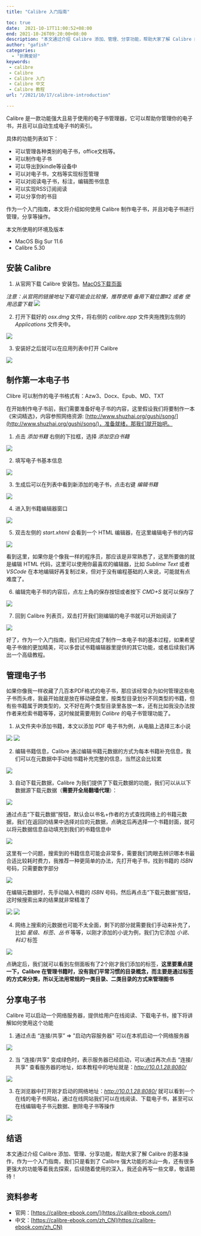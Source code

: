 ```yaml
---
title: "Calibre 入门指南"

toc: true
date:  2021-10-17T11:00:52+08:00
end: 2021-10-26T09:20:00+08:00
description: "本文通过介绍 Calibre 添加、管理、分享功能，帮助大家了解 Calibre 的基本操作"
author: "gafish"
categories:
  - "折腾爱好"
keywords:
 - calibre
 - Calibre
 - Calibre 入门
 - Calibre 中文
 - Calibre 教程
url: "/2021/10/17/calibre-introduction"

---
```


Calibre 是一款功能强大且易于使用的电子书管理器，它可以帮助你管理你的电子书，并且可以自动生成电子书的索引。

具体的功能列表如下：

- 可以管理各种类别的电子书，office文档等。
- 可以制作电子书
- 可以导出到kindle等设备中
- 可以对电子书，文档等实现标签管理
- 可以对阅读电子书，标注，编辑图书信息
- 可以实现RSS订阅阅读
- 可以分享你的书目

作为一个入门指南，本文将介绍如何使用 Calibre 制作电子书，并且对电子书进行管理，分享等操作。

本文所使用的环境及版本

- MacOS Big Sur 11.6
- Calibre 5.30

## 安装 Calibre

1. 从官网下载 Calibre 安装包。[MacOS下载页面](https://calibre-ebook.com/zh_CN/download_osx)

*注意：从官网的链接地址下载可能会比较慢，推荐使用 备用下载位置#2 或者 使用迅雷下载*
![](/images/2021-10-17-calibre-introduction/1.jpg)

2. 打开下载好的 *osx.dmg* 文件，将右侧的 *calibre.app* 文件夹拖拽到左侧的 *Applications* 文件夹中。

![](/images/2021-10-17-calibre-introduction/2.jpg)

3. 安装好之后就可以在应用列表中打开 Calibre

![](/images/2021-10-17-calibre-introduction/3.jpg)

## 制作第一本电子书

Clibre 可以制作的电子书格式有：Azw3、Docx、Epub、MD、TXT

在开始制作电子书前，我们需要准备好电子书的内容，这里假设我们将要制作一本《宋词精选》，内容参照网络资源: [http://www.shuzhai.org/gushi/song/](http://www.shuzhai.org/gushi/song/)，准备就绪，那我们就开始吧。

1. 点击 *添加书籍* 右侧的下拉框，选择 *添加空白书籍*

![](/images/2021-10-17-calibre-introduction/4.jpg)

2. 填写电子书基本信息

![](/images/2021-10-17-calibre-introduction/5.jpg)

3. 生成后可以在列表中看到新添加的电子书，点击右键 *编辑书籍*

![](/images/2021-10-17-calibre-introduction/6.jpg)

4. 进入到书籍编辑器窗口

![](/images/2021-10-17-calibre-introduction/7.jpg)

5. 双击左侧的 *start.xhtml* 会看到一个 HTML 编辑器，在这里编辑电子书的内容

![](/images/2021-10-17-calibre-introduction/8.jpg)

看到这里，如果你是个像我一样的程序员，那应该是非常熟悉了，这里所要做的就是编辑 HTML 代码，这里可以使用你最喜欢的编辑器，比如 *Sublime Text* 或者 *VSCode* 在本地编辑好再复制过来，但对于没有编程基础的人来说，可能就有点难度了。

6. 编辑完电子书的内容后，点左上角的保存按钮或者按下 *CMD+S* 就可以保存了

![](/images/2021-10-17-calibre-introduction/9.jpg)

7. 回到 Calibre 列表页，双击打开我们刚编辑的电子书就可以开始阅读了

![](/images/2021-10-17-calibre-introduction/10.jpg)

好了，作为一个入门指南，我们已经完成了制作一本电子书的基本过程，如果希望电子书做的更加精美，可以多尝试书籍编辑器里提供的其它功能，或者后续我们再出一个高级教程。

## 管理电子书

如果你像我一样收藏了几百本PDF格式的电子书，那应该经常会为如何管理这些电子书而头疼，我最开始就是放在移动硬盘里，按类型目录划分不同类型的书籍，但有些书籍属于跨类型的，又不好在两个类型目录里各放一本，还有比如我没办法按作者来检索书籍等等，这时候就需要用到 *Calibre* 的电子书管理功能了。

1. 从文件夹中添加书籍，本文以添加 PDF 电子书为例，从电脑上选择三本小说

![](/images/2021-10-17-calibre-introduction/11.jpg)
![](/images/2021-10-17-calibre-introduction/12.jpg)

2. 编辑书籍信息，Calibre 通过编辑书籍元数据的方式为每本书籍补充信息，我们可以在元数据中手动给书籍补充完整的信息，当然这会比较累

![](/images/2021-10-17-calibre-introduction/13.jpg)

3. 自动下载元数据，Calibre 为我们提供了下载元数据的功能，我们可以从以下数据源下载元数据（**需要开全局翻墙代理**）：

![](/images/2021-10-17-calibre-introduction/14.jpg)

通过点击“下载元数据”按钮，默认会以书名+作者的方式查找网络上的书籍元数据，我们在返回的结果中选择对应的元数据，点确定后再选择一个书籍封面，就可以将元数据信息自动填充到我们的书籍信息中

![](/images/2021-10-17-calibre-introduction/15.jpg)

这里有一个问题，搜索到的书籍信息可能会非常多，需要我们肉眼去辨识哪本书最合适比较耗时费力，我推荐一种更简单的办法，先打开电子书，找到书籍的 *ISBN* 号码，只需要数字部分

![](/images/2021-10-17-calibre-introduction/16.jpg)

在编辑元数据时，先手动输入书籍的 *ISBN* 号码，然后再点击“下载元数据”按钮，这时候搜索出来的结果就非常精准了

![](/images/2021-10-17-calibre-introduction/17.jpg)
![](/images/2021-10-17-calibre-introduction/18.jpg)

4. 网络上搜索的元数据也可能不太全面，剩下的部分就需要我们手动来补充了，比如 *星级*、*标签*、*丛书* 等等，以刚才添加的小说为例，我们为它添加 *小说*、*科幻* 标签

![](/images/2021-10-17-calibre-introduction/19.jpg)

点确定后，我们就可以看到左侧面板有了2个刚才我们添加的标签，**这里要重点提一下，Calibre 在管理书籍时，没有我们平常习惯的目录概念，而主要是通过标签的方式来分类，所以无法用常规的一类目录、二类目录的方式来管理图书**

## 分享电子书

Calibre 可以启动一个网络服务器，提供给用户在线阅读、下载电子书，接下将讲解如何使用这个功能

1. 通过点击 “连接/共享” => "启动内容服务器" 可以在本机启动一个网络服务器

![](/images/2021-10-17-calibre-introduction/20.jpg)

2. 当 “连接/共享” 变成绿色时，表示服务器已经启动，可以通过再次点击 “连接/共享” 查看服务器的地址，如本教程中的地址就是：*http://10.0.1.28:8080/*

![](/images/2021-10-17-calibre-introduction/21.jpg)

3. 在浏览器中打开刚才启动的网络地址：*http://10.0.1.28:8080/* 就可以看到一个在线的电子书网站，通过在线网站我们可以在线阅读、下载电子书，甚至可以在线编辑电子书元数据、删除电子书等操作

![](/images/2021-10-17-calibre-introduction/22.jpg)

## 结语

本文通过介绍 Calibre 添加、管理、分享功能，帮助大家了解 Calibre 的基本操作，作为一个入门指南，我们只是看到了 Calibre 强大功能的冰山一角，还有很多更强大的功能等着我去探索，后续随着使用的深入，我还会再写一些文章，敬请期待！


## 资料参考

- 官网：[https://calibre-ebook.com/](https://calibre-ebook.com/)
- 中文：[https://calibre-ebook.com/zh_CN](https://calibre-ebook.com/zh_CN)